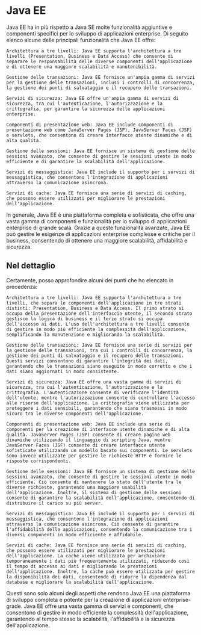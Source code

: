# Java EE

Java EE ha in più rispetto a Java SE molte funzionalità aggiuntive e componenti specifici per lo sviluppo di applicazioni enterprise. Di seguito elenco alcune delle principali funzionalità che Java EE offre:

    Architettura a tre livelli: Java EE supporta l'architettura a tre livelli (Presentation, Business e Data Access) che consente di separare le responsabilità delle diverse componenti dell'applicazione e di ottenere una maggiore scalabilità e manutenibilità.

    Gestione delle transazioni: Java EE fornisce un'ampia gamma di servizi per la gestione delle transazioni, inclusi i controlli di concorrenza, la gestione dei punti di salvataggio e il recupero delle transazioni.

    Servizi di sicurezza: Java EE offre un'ampia gamma di servizi di sicurezza, tra cui l'autenticazione, l'autorizzazione e la crittografia, per garantire la sicurezza delle applicazioni enterprise.

    Componenti di presentazione web: Java EE include componenti di presentazione web come JavaServer Pages (JSP), JavaServer Faces (JSF) e servlets, che consentono di creare interfacce utente dinamiche e di alta qualità.

    Gestione delle sessioni: Java EE fornisce un sistema di gestione delle sessioni avanzato, che consente di gestire le sessioni utente in modo efficiente e di garantire la scalabilità dell'applicazione.

    Servizi di messaggistica: Java EE include il supporto per i servizi di messaggistica, che consentono l'integrazione di applicazioni attraverso la comunicazione asincrona.

    Servizi di cache: Java EE fornisce una serie di servizi di caching, che possono essere utilizzati per migliorare le prestazioni dell'applicazione.

In generale, Java EE è una piattaforma completa e sofisticata, che offre una vasta gamma di componenti e funzionalità per lo sviluppo di applicazioni enterprise di grande scala. Grazie a queste funzionalità avanzate, Java EE può gestire le esigenze di applicazioni enterprise complesse e critiche per il business, consentendo di ottenere una maggiore scalabilità, affidabilità e sicurezza.

## Nel dettaglio

Certamente, posso approfondire alcuni dei punti che ho elencato in precedenza:

    Architettura a tre livelli: Java EE supporta l'architettura a tre livelli, che separa le componenti dell'applicazione in tre strati distinti: Presentation, Business e Data Access. Il primo strato si occupa della presentazione dell'interfaccia utente, il secondo strato gestisce la logica di business e il terzo strato si occupa dell'accesso ai dati. L'uso dell'architettura a tre livelli consente di gestire in modo più efficiente la complessità dell'applicazione, semplificando la manutenzione e migliorando la scalabilità.

    Gestione delle transazioni: Java EE fornisce una serie di servizi per la gestione delle transazioni, tra cui i controlli di concorrenza, la gestione dei punti di salvataggio e il recupero delle transazioni. Questi servizi consentono di garantire l'integrità dei dati, garantendo che le transazioni siano eseguite in modo corretto e che i dati siano aggiornati in modo consistente.

    Servizi di sicurezza: Java EE offre una vasta gamma di servizi di sicurezza, tra cui l'autenticazione, l'autorizzazione e la crittografia. L'autenticazione consente di verificare l'identità dell'utente, mentre l'autorizzazione consente di controllare l'accesso alle risorse dell'applicazione. La crittografia viene utilizzata per proteggere i dati sensibili, garantendo che siano trasmessi in modo sicuro tra le diverse componenti dell'applicazione.

    Componenti di presentazione web: Java EE include una serie di componenti per la creazione di interfacce utente dinamiche e di alta qualità. JavaServer Pages (JSP) consente di creare pagine web dinamiche utilizzando il linguaggio di scripting Java, mentre JavaServer Faces (JSF) consente di creare interfacce utente sofisticate utilizzando un modello basato sui componenti. Le servlets sono invece utilizzate per gestire le richieste HTTP e fornire le risposte corrispondenti.

    Gestione delle sessioni: Java EE fornisce un sistema di gestione delle sessioni avanzato, che consente di gestire le sessioni utente in modo efficiente. Ciò consente di mantenere lo stato dell'utente tra le diverse richieste, garantendo una maggiore usabilità dell'applicazione. Inoltre, il sistema di gestione delle sessioni consente di garantire la scalabilità dell'applicazione, consentendo di distribuire il carico su più server.

    Servizi di messaggistica: Java EE include il supporto per i servizi di messaggistica, che consentono l'integrazione di applicazioni attraverso la comunicazione asincrona. Ciò consente di garantire l'affidabilità delle applicazioni, consentendo la comunicazione tra i diversi componenti in modo efficiente e affidabile.

    Servizi di cache: Java EE fornisce una serie di servizi di caching, che possono essere utilizzati per migliorare le prestazioni dell'applicazione. La cache viene utilizzata per archiviare temporaneamente i dati più frequentemente utilizzati, riducendo così il tempo di accesso ai dati e migliorando le prestazioni dell'applicazione. Inoltre, la cache può essere utilizzata per gestire la disponibilità dei dati, consentendo di ridurre la dipendenza dal database e migliorare la scalabilità dell'applicazione.

Questi sono solo alcuni degli aspetti che rendono Java EE una piattaforma di sviluppo completa e potente per la creazione di applicazioni enterprise-grade. Java EE offre una vasta gamma di servizi e componenti, che consentono di gestire in modo efficiente la complessità dell'applicazione, garantendo al tempo stesso la scalabilità, l'affidabilità e la sicurezza dell'applicazione.
